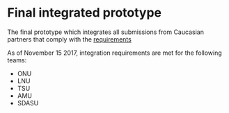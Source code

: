 # Final integrated prototype

The final prototype which integrates all submissions from Caucasian partners that comply with the [requirements](http://github.com/EMICVL/ProjectDocumentation/blob/master/Integration_requirements.md)

As of November 15 2017, integration requirements are met for the following teams:

* ONU
* LNU
* TSU
* AMU
* SDASU


